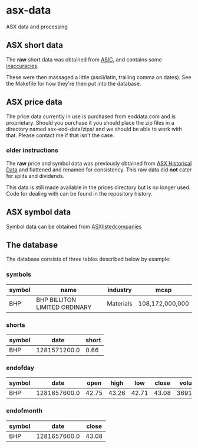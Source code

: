 # asx-data
ASX data and processing

## ASX short data

The **raw** short data was obtained from
[ASIC](https://asic.gov.au/regulatory-resources/markets/short-selling/short-position-reports-table/),
and contains some
[inaccuracies](https://asic.gov.au/regulatory-resources/markets/short-selling/short-selling-reports-notice/).

These were then massaged a little (ascii/latin, trailing comma on
dates). See the Makefile for how they're then put into the database.

## ASX price data

The price data currently in use is purchased from eoddata.com and is proprietary. Should you purchase it you should place the zip files in a directory named asx-eod-data/zips/ and we should be able to work with that. Please contact me if that isn't the case.

### older instructions

The **raw** price and symbol data was previously obtained from [ASX Historical
Data](https://www.asxhistoricaldata.com/archive/) and flattened and
renamed for consistency.  This raw data did **not** cater for
splits and dividends.

This data is still made available in the prices directory but is no longer
used. Code for dealing with can be found in the repository history.

## ASX symbol data

Symbol data can be obtained from [ASXlistedcompanies](https://www.asxlistedcompanies.com/)

## The database

The database consists of three tables described below by example:

### symbols
symbol | name | industry | mcap
------ | ---- | --- | ---
BHP    | BHP BILLITON LIMITED ORDINARY | Materials | 108,172,000,000 

### shorts
symbol | date | short
------ | ---- | -------
BHP    | 1281571200.0 | 0.66

### endofday
symbol | date | open | high | low | close | volume
------ | ---- | ---- | ---- | --- | ----- | ------
BHP    | 1281657600.0 | 42.75 | 43.26 | 42.71 | 43.08 | 3691070

### endofmonth
symbol | date | close
------ | ---- | -----
BHP    | 1281657600.0 | 43.08

